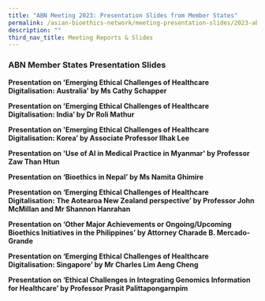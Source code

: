 ```yaml
---
title: "ABN Meeting 2023: Presentation Slides from Member States"
permalink: /asian-bioethics-network/meeting-presentation-slides/2023-abn/
description: ""
third_nav_title: Meeting Reports & Slides
---
```

### **ABN Member States Presentation Slides**

**Presentation on 'Emerging Ethical Challenges of Healthcare Digitalisation: Australia' by Ms Cathy Schapper**[](/files/Asian%20Bioethics%20Network/australia%20slides.pdf)

**Presentation on 'Emerging Ethical Challenges of Healthcare Digitalisation: India’ by Dr Roli Mathur**[](/files/Asian%20Bioethics%20Network/india%20slides.pdf)

**Presentation on 'Emerging Ethical Challenges of Healthcare Digitalisation: Korea’ by Associate Professor Ilhak Lee**[](/files/Asian%20Bioethics%20Network/korea%20slides.pdf)

**Presentation on 'Use of AI in Medical Practice in Myanmar' by Professor Zaw Than Htun**[](/files/Asian%20Bioethics%20Network/myanmar%20slides.pdf)

**Presentation on ‘Bioethics in Nepal’ by Ms Namita Ghimire**[](/files/Asian%20Bioethics%20Network/nepal%20slides.pdf)

**Presentation on ‘Emerging Ethical Challenges of Healthcare Digitalisation: The Aotearoa New Zealand perspective’ by Professor John McMillan and Mr Shannon Hanrahan**[](/files/Asian%20Bioethics%20Network/new%20zealand%20slides.pdf)

**Presentation on ‘Other Major Achievements or Ongoing/Upcoming Bioethics Initiatives in the Philippines’ by Attorney Charade B. Mercado-Grande**[](/files/Asian%20Bioethics%20Network/philippines%20slides.pdf)

**Presentation on ‘Emerging Ethical Challenges of Healthcare Digitalisation: Singapore’ by Mr Charles Lim Aeng Cheng**[](/files/Asian%20Bioethics%20Network/singapore%20slides.pdf)

**Presentation on ‘Ethical Challenges in Integrating Genomics Information for Healthcare’ by Professor Prasit Palittapongarnpim**[](/files/Asian%20Bioethics%20Network/thailand%20slides.pdf)